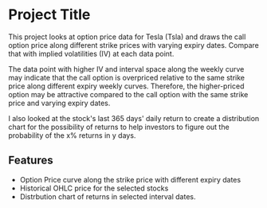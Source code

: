 # Project Title
This project looks at option price data for Tesla (Tsla) and draws the call option price along different strike prices with varying expiry dates. Compare that with implied volatilities (IV) at each data point. 

The data point with higher IV and interval space along the weekly curve may indicate that the call option is overpriced relative to the same strike price along different expiry weekly curves. Therefore, the higher-priced option may be attractive compared to the call option with the same strike price and varying expiry dates. 

I also looked at the stock's last 365 days' daily return to create a distribution chart for the possibility of returns to help investors to figure out the probability of the x% returns in y days. 


## Features

- Option Price curve along the strike price with different expiry dates
- Historical OHLC price for the selected stocks
- Distrbution chart of returns in selected interval dates.
